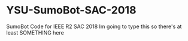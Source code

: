 # YSU-SumoBot-SAC-2018

SumoBot Code for IEEE R2 SAC 2018
 Im going to type this so there's at least SOMETHING here
